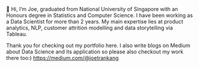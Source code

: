 👋 Hi, I’m Joe, graduated from National University of Singapore with an Honours degree in Statistics and Computer Science. I have been working as a Data Scientist for more than 2 years. My main expertise lies at product analytics, NLP, customer attrition modelling and data storytelling via Tableau. 

Thank you for checking out my portfolio here. I also write blogs on Medium about Data Science and its application so please also checkout my work there too:) https://medium.com/@joetrankang



<!---
joetrankang/joetrankang is a ✨ special ✨ repository because its `README.md` (this file) appears on your GitHub profile.
You can click the Preview link to take a look at your changes.
--->
